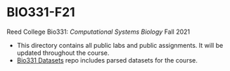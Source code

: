 # BIO331-F21

Reed College Bio331: _Computational Systems Biology_ Fall 2021

- This directory contains all public labs and public assignments. It will be updated throughout the course.
- [Bio331 Datasets](https://github.com/Reed-CompBio/BIO331-Datasets) repo includes parsed datasets for the course.
